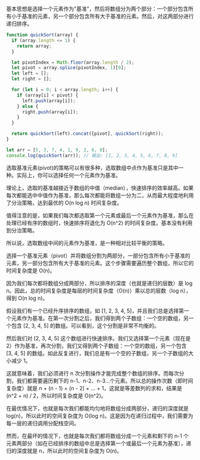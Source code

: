 基本思想是选择一个元素作为"基准"，然后将数组分为两个部分：一个部分包含所有小于基准的元素，另一个部分包含所有大于基准的元素。然后，对这两部分进行递归排序。

```js
function quickSort(array) {
  if (array.length <= 1) {
    return array;
  }

  let pivotIndex = Math.floor(array.length / 2);
  let pivot = array.splice(pivotIndex, 1)[0];
  let left = [];
  let right = [];

  for (let i = 0; i < array.length; i++) {
    if (array[i] < pivot) {
      left.push(array[i]);
    } else {
      right.push(array[i]);
    }
  }

  return quickSort(left).concat([pivot], quickSort(right));
}

let arr = [5, 3, 7, 4, 1, 9, 2, 6, 8];
console.log(quickSort(arr)); // 输出: [1, 2, 3, 4, 5, 6, 7, 8, 9]
```

选取基准元素(pivot)的策略可以有很多种，选取数组中点作为基准只是其中一种。实际上，你可以选择任何一个元素作为基准。

理论上，选取的基准越接近于数组的中值（median），快速排序的效率越高。如果每次都能选中中值作为基准，那么每次都能将数组一分为二，从而最大程度地利用了分治策略，达到最优的 O(n log n) 时间复杂度。

值得注意的是，如果我们每次都选取第一个元素或最后一个元素作为基准，那么在处理已经有序的数组时，快速排序将退化为 O(n^2) 的时间复杂度。基本没有利用到分治策略。

所以说，选取数组中间的元素作为基准，是一种相对比较平衡的策略。

选择一个基准元素（pivot）并将数组分割为两部分，一部分包含所有小于基准的元素，另一部分包含所有大于基准的元素。这个步骤需要遍历整个数组，所以它的时间复杂度是 O(n)。

因为我们每次都将数组分成两部分，所以排序的深度（也就是递归的层数）是 log n。因此，总的时间复杂度是每层的时间复杂度（O(n)）乘以总的层数（log n），得到 O(n log n)。

假设我们有一个已经升序排序的数组，如 [1, 2, 3, 4, 5]，并且我们总是选择第一个元素作为基准。在第一次分割之后，我们得到两个子数组：一个空的数组，另一个包含 [2, 3, 4, 5] 的数组。可以看到，这个分割是非常不均衡的。

然后我们对 [2, 3, 4, 5] 这个数组进行快速排序。我们又选择第一个元素（现在是 2）作为基准，再次分割，我们又得到两个子数组：一个空的数组，另一个包含 [3, 4, 5] 的数组。如此反复进行，我们总是有一个空的子数组，另一个子数组的大小减少 1。

这就意味着，我们必须进行 n 次分割操作才能完成整个数组的排序。而每次分割，我们都需要遍历剩下的 n-1、n-2、n-3...个元素。所以总的操作次数（即时间复杂度）就是 n + (n - 1) + (n - 2) + ... + 1，这就是等差数列的求和，结果是 (n^2 + n) / 2，所以时间复杂度是 O(n^2)。

在最优情况下，也就是每次我们都能均匀地将数组分成两部分，递归的深度就是 log(n)，所以此时的空间复杂度为 O(log n)。这是因为在递归过程中，我们需要为每一层的递归调用分配栈空间。

然而，在最坏的情况下，也就是每次我们都将数组分成一个元素和剩下的 n-1 个元素两部分（如在已经排序的数组中总是选择第一个或最后一个元素为基准），递归的深度就是 n，所以此时的空间复杂度为 O(n)。
